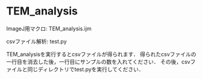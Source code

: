 # TEM_analysis

ImageJ用マクロ: TEM_analysis.ijm

csvファイル解析: test.py

TEM_analysisを実行するとcsvファイルが得られます．
得られたcsvファイルの一行目を消去した後，一行目にサンプルの数を入れてください．
その後，csvファイルと同じディレクトリでtest.pyを実行してください．

